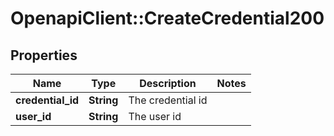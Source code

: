 # OpenapiClient::CreateCredential200

## Properties
Name | Type | Description | Notes
------------ | ------------- | ------------- | -------------
**credential_id** | **String** | The credential id | 
**user_id** | **String** | The user id | 


